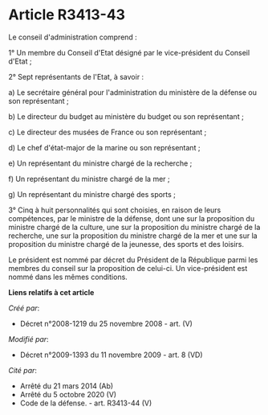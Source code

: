 # Article R3413-43

Le conseil d'administration comprend :

1° Un membre du Conseil d'Etat désigné par le vice-président du Conseil d'Etat ;

2° Sept représentants de l'Etat, à savoir :

a) Le secrétaire général pour l'administration du ministère de la défense ou son représentant ;

b) Le directeur du budget au ministère du budget ou son représentant ;

c) Le directeur des musées de France ou son représentant ;

d) Le chef d'état-major de la marine ou son représentant ;

e) Un représentant du ministre chargé de la recherche ;

f) Un représentant du ministre chargé de la mer ;

g) Un représentant du ministre chargé des sports ;

3° Cinq à huit personnalités qui sont choisies, en raison de leurs compétences, par le ministre de la défense, dont une sur
la proposition du ministre chargé de la culture, une sur la proposition du ministre chargé de la recherche, une sur la
proposition du ministre chargé de la mer et une sur la proposition du ministre chargé de la jeunesse, des sports et des
loisirs.

Le président est nommé par décret du Président de la République parmi les membres du conseil sur la proposition de celui-ci.
Un vice-président est nommé dans les mêmes conditions.

**Liens relatifs à cet article**

_Créé par_:

  - Décret n°2008-1219 du 25 novembre 2008 - art. (V)

_Modifié par_:

  - Décret n°2009-1393 du 11 novembre 2009 - art. 8 (VD)

_Cité par_:

  - Arrêté du 21 mars 2014 (Ab)
  - Arrêté du 5 octobre 2020 (V)
  - Code de la défense. - art. R3413-44 (V)
